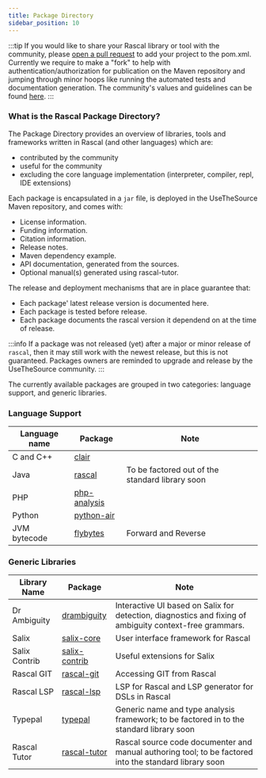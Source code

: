 ```yaml
---
title: Package Directory
sidebar_position: 10
---
```


:::tip
If you would like to share your Rascal library or tool with the community, please [open a pull request](https://github.com/usethesource/rascal/pulls) to add your project to the pom.xml. Currently we require to make a "fork" to help
with authentication/authorization for publication on the Maven repository and jumping through minor hoops like running the automated tests and documentation generation. The community's values and guidelines can be found [here](https://www.usethesource.io/about).
:::

### What is the Rascal Package Directory?

The Package Directory provides an overview of libraries, tools and frameworks written in Rascal (and other languages) which are:
* contributed by the community
* useful for the community
* excluding the core language implementation (interpreter, compiler, repl, IDE extensions)

Each package is encapsulated in a `jar` file, is deployed in the UseTheSource Maven repository, and comes with:
* License information.
* Funding information.
* Citation information.
* Release notes.
* Maven dependency example.
* API documentation, generated from the sources.
* Optional manual(s) generated using rascal-tutor.

The release and deployment mechanisms that are in place guarantee that:
* Each package' latest release version is documented here.
* Each package is tested before release.
* Each package documents the rascal version it dependend on at the time of release.

:::info
If a package was not released (yet) after a major or minor release of `rascal`, then it may still work with the newest release, but this is not guaranteed. Packages owners are reminded to upgrade and release by the UseTheSource community.
:::

The currently available packages are grouped in two categories: language support, and generic libraries.

### Language Support

| Language name | Package | Note |
| ------------- | ------- | ----- |
| C and C++     | [clair](/docs/Packages/Clair) | |
| Java          | [rascal](/docs/Rascal) | To be factored out of the standard library soon |
| PHP           | [php-analysis](/docs/Packages/PhpAnalysis) | |
| Python        | [python-air](/docs/Packages/PythonAir) | |
| JVM bytecode  | [flybytes](/docs/Packages/Flybytes) | Forward and Reverse | 

### Generic Libraries

| Library Name | Package | Note |
| ------------ | ------- | ----- |
| Dr Ambiguity | [drambiguity](/docs/Packages/DrAmbiguity) | Interactive UI based on Salix for detection, diagnostics and fixing of ambiguity context-free grammars. |
| Salix        | [salix-core](/docs/Packages/SalixCore) | User interface framework for Rascal |
| Salix Contrib | [salix-contrib](/docs/Packages/SalixContrib) | Useful extensions for Salix |
| Rascal GIT   | [rascal-git](/docs/Packages/RascalGit) | Accessing GIT from Rascal |
| Rascal LSP   | [rascal-lsp](/docs/Packages/RascalLsp) | LSP for Rascal and LSP generator for DSLs in Rascal |
| Typepal      | [typepal](/docs/Packages/Typepal) | Generic name and type analysis framework; to be factored in to the standard library soon |
| Rascal Tutor | [rascal-tutor](/docs/Packages/RascalTutor) | Rascal source code documenter and manual authoring tool; to be factored into the standard library soon | 
